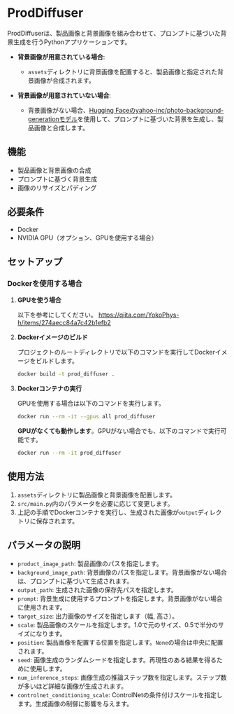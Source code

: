 # ProdDiffuser

ProdDiffuserは、製品画像と背景画像を組み合わせて、プロンプトに基づいた背景生成を行うPythonアプリケーションです。

- **背景画像が用意されている場合**:
  - `assets`ディレクトリに背景画像を配置すると、製品画像と指定された背景画像が合成されます。

- **背景画像が用意されていない場合**:
  - 背景画像がない場合、[Hugging Faceのyahoo-inc/photo-background-generationモデル](https://huggingface.co/yahoo-inc/photo-background-generation)を使用して、プロンプトに基づいた背景を生成し、製品画像と合成します。


## 機能

- 製品画像と背景画像の合成
- プロンプトに基づく背景生成
- 画像のリサイズとパディング

## 必要条件

- Docker
- NVIDIA GPU（オプション、GPUを使用する場合）

## セットアップ

### Dockerを使用する場合

1. **GPUを使う場合**

   以下を参考にしてください。
   https://qiita.com/YokoPhys-h/items/274aecc84a7c42b1efb2

2. **Dockerイメージのビルド**

   プロジェクトのルートディレクトリで以下のコマンドを実行してDockerイメージをビルドします。

   ```bash
   docker build -t prod_diffuser .
   ```

3. **Dockerコンテナの実行**

   GPUを使用する場合は以下のコマンドを実行します。

   ```bash
   docker run --rm -it --gpus all prod_diffuser
   ```

   **GPUがなくても動作します**。GPUがない場合でも、以下のコマンドで実行可能です。

   ```bash
   docker run --rm -it prod_diffuser
   ```

## 使用方法

1. `assets`ディレクトリに製品画像と背景画像を配置します。
2. `src/main.py`内のパラメータを必要に応じて変更します。
3. 上記の手順でDockerコンテナを実行し、生成された画像が`output`ディレクトリに保存されます。

## パラメータの説明

- `product_image_path`: 製品画像のパスを指定します。
- `background_image_path`: 背景画像のパスを指定します。背景画像がない場合は、プロンプトに基づいて生成されます。
- `output_path`: 生成された画像の保存先パスを指定します。
- `prompt`: 背景生成に使用するプロンプトを指定します。背景画像がない場合に使用されます。
- `target_size`: 出力画像のサイズを指定します（幅, 高さ）。
- `scale`: 製品画像のスケールを指定します。1.0で元のサイズ、0.5で半分のサイズになります。
- `position`: 製品画像を配置する位置を指定します。`None`の場合は中央に配置されます。
- `seed`: 画像生成のランダムシードを指定します。再現性のある結果を得るために使用します。
- `num_inference_steps`: 画像生成の推論ステップ数を指定します。ステップ数が多いほど詳細な画像が生成されます。
- `controlnet_conditioning_scale`: ControlNetの条件付けスケールを指定します。生成画像の制御に影響を与えます。
